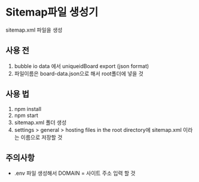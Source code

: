 # Sitemap파일 생성기
sitemap.xml 파일을 생성
## 사용 전
1. bubble io data 에서 uniqueidBoard export (json format)
2. 파일이름은 board-data.json으로 해서 root폴더에 넣을 것
## 사용 법
1. npm install
2. npm start
3. sitemap.xml 폴더 생성
4. settings > general > hosting files in the root directory에 sitemap.xml 이라는 이름으로 저장할 것

## 주의사항
- .env 파일 생성해서 DOMAIN = 사이트 주소  입력 할 것
